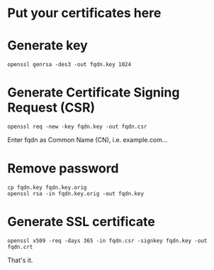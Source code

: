 Put your certificates here
==========================

# Generate key

    openssl genrsa -des3 -out fqdn.key 1024

# Generate Certificate Signing Request (CSR)

    openssl req -new -key fqdn.key -out fqdn.csr

Enter fqdn as Common Name (CN), i.e. example.com...

# Remove password

    cp fqdn.key fqdn.key.orig
    openssl rsa -in fqdn.key.orig -out fqdn.key

# Generate SSL certificate

    openssl x509 -req -days 365 -in fqdn.csr -signkey fqdn.key -out fqdn.crt

That's it.
